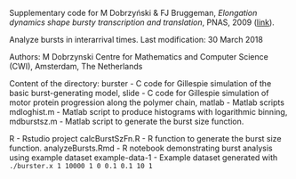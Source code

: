 Supplementary code for M Dobrzyński & FJ Bruggeman, _Elongation dynamics shape bursty transcription and translation_, PNAS, 2009 ([link](https://doi.org/10.1073/pnas.0803507106)).

Analyze bursts in interarrival times.
Last modification: 30 March 2018

Authors: M Dobrzynski
Centre for Mathematics and Computer Science (CWI), Amsterdam, The Netherlands

Content of the directory:
burster         - C code for Gillespie simulation of the basic burst-generating model,
slide           - C code for Gillespie simulation of motor protein progression along the polymer chain,
matlab          - Matlab scripts
	mdloghist.m     - Matlab script to produce histograms with logarithmic binning,
	mdburstsz.m     - Matlab script to generate the burst size function.
	
R               - Rstudio project
	calcBurstSzFn.R - R function to generate the burst size function.
	analyzeBursts.Rmd - R notebook demonstrating burst analysis using example dataset
example-data-1	- Example dataset generated with `./burster.x 1 10000 1 0 0.1 0.1 10 1`

